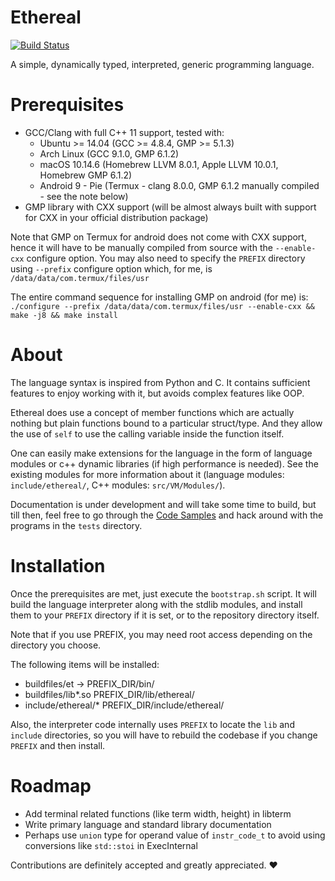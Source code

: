 # Ethereal

[![Build Status](https://travis-ci.com/Electrux/Ethereal.svg?branch=master)](https://travis-ci.com/Electrux/Ethereal)

A simple, dynamically typed, interpreted, generic programming language.

# Prerequisites

* GCC/Clang with full C++ 11 support, tested with:
  * Ubuntu >= 14.04 (GCC >= 4.8.4, GMP >= 5.1.3)
  * Arch Linux (GCC 9.1.0, GMP 6.1.2)
  * macOS 10.14.6 (Homebrew LLVM 8.0.1, Apple LLVM 10.0.1, Homebrew GMP 6.1.2)
  * Android 9 - Pie (Termux - clang 8.0.0, GMP 6.1.2 manually compiled - see the note below)
* GMP library with CXX support (will be almost always built with support for CXX in your official distribution package)

Note that GMP on Termux for android does not come with CXX support, hence it will have to be manually compiled from source with the `--enable-cxx` configure option. You may also need to specify the `PREFIX` directory using `--prefix` configure option which, for me, is `/data/data/com.termux/files/usr`

The entire command sequence for installing GMP on android (for me) is: `./configure --prefix /data/data/com.termux/files/usr --enable-cxx && make -j8 && make install`

# About

The language syntax is inspired from Python and C. It contains sufficient features to enjoy working with it, but avoids complex features like OOP.

Ethereal does use a concept of member functions which are actually nothing but plain functions bound to a particular struct/type. And they allow the use of `self` to use the calling variable inside the function itself.

One can easily make extensions for the language in the form of language modules or c++ dynamic libraries (if high performance is needed). See the existing modules for more information about it (language modules: `include/ethereal/`, C++ modules: `src/VM/Modules/`).

Documentation is under development and will take some time to build, but till then, feel free to go through the [Code Samples](https://github.com/Electrux/Ethereal/blob/master/code_samples.md) and hack around with the programs in the `tests` directory.

# Installation

Once the prerequisites are met, just execute the `bootstrap.sh` script. It will build the language interpreter along with the stdlib modules, and install them to your `PREFIX` directory if it is set, or to the repository directory itself.

Note that if you use PREFIX, you may need root access depending on the directory you choose.

The following items will be installed:

* buildfiles/et -> PREFIX_DIR/bin/
* buildfiles/lib*.so PREFIX_DIR/lib/ethereal/
* include/ethereal/* PREFIX_DIR/include/ethereal/

Also, the interpreter code internally uses `PREFIX` to locate the `lib` and `include` directories, so you will have to rebuild the codebase if you change `PREFIX` and then install.

# Roadmap

* Add terminal related functions (like term width, height) in libterm
* Write primary language and standard library documentation
* Perhaps use `union` type for operand value of `instr_code_t` to avoid using conversions like `std::stoi` in ExecInternal

Contributions are definitely accepted and greatly appreciated. ❤️